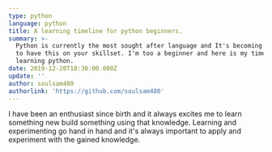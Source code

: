 ```yaml
---
type: python
language: python
title: A learning timeline for python beginners.
summary: >-
  Python is currently the most sought after language and It's becoming essential
  to have this on your skillset. I'm too a beginner and here is my timeline for
  learning python.
date: 2019-12-20T18:30:00.000Z
update: ''
author: soulsam480
authorlink: 'https://github.com/soulsam480'
---
```

I have been an enthusiast since birth and it always excites me to learn something new build something using that knowledge. Learning and experimenting go hand in hand and it's always important to apply and experiment with the gained knowledge.
